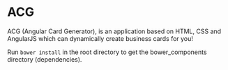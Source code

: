 ACG
===

ACG (Angular Card Generator), is an application based on HTML, CSS and AngularJS which can dynamically create business cards for you!

Run `bower install` in the root directory to get the bower_components directory (dependencies).
